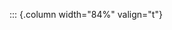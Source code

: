 <!-- Copyright (C) 2024  Kevin Sandom -->
<!-- Begin a new column of width 84%. -->

::: {.column width="84%" valign="t"}
